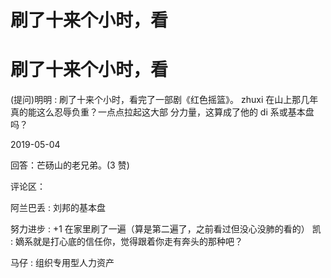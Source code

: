 # 刷了十来个小时，看

# 刷了十来个小时，看

(提问)明明 : 刷了十来个小时，看完了一部剧《红色摇篮》。 zhuxi 在山上那几年真的能这么忍辱负重？一点点拉起这大部 分力量，这算成了他的 di 系或基本盘吗？

2019-05-04

回答：芒砀山的老兄弟。(3 赞)

评论区：

阿兰巴丢 : 刘邦的基本盘

努力进步 : +1 在家里刷了一遍（算是第二遍了，之前看过但没心没肺的看的） 凯 : 嫡系就是打心底的信任你，觉得跟着你走有奔头的那种吧？

马仔 : 组织专用型人力资产